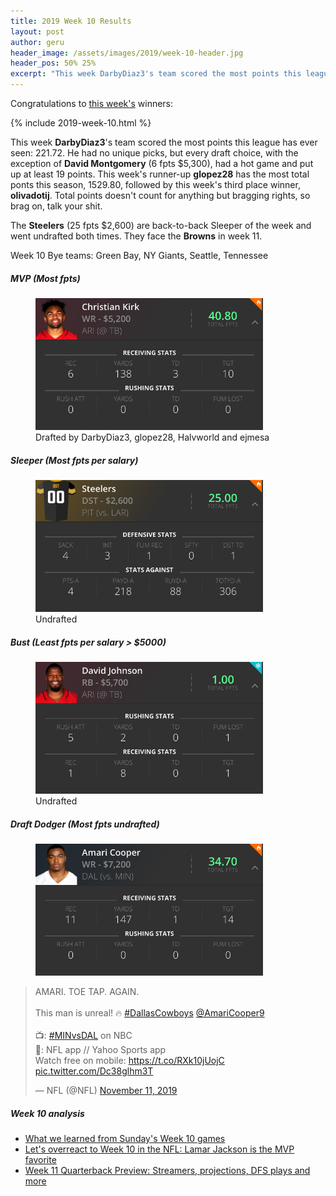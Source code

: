 ```yaml
---
title: 2019 Week 10 Results
layout: post
author: geru
header_image: /assets/images/2019/week-10-header.jpg
header_pos: 50% 25%
excerpt: "This week DarbyDiaz3's team scored the most points this league has ever seen: 221.72. He had no unique picks, but every draft choice, with the exception of David Montgomery"
---
```

Congratulations to [this week's](https://www.draftkings.com/contest/gamecenter/80102460) winners:

{% include 2019-week-10.html %}

This week __DarbyDiaz3__'s team scored the most points this league has ever seen: 221.72. He had no unique picks, but every draft choice, with the exception of __David Montgomery__ (6 fpts $5,300), had a hot game and put up at least 19 points. This week's runner-up __glopez28__ has the most total ponts this season, 1529.80, followed by this week's third place winner, __olivadotij__. Total points doesn't count for anything but bragging rights, so brag on, talk your shit. 

The __Steelers__ (25 fpts $2,600) are back-to-back Sleeper of the week and went undrafted both times. They face the __Browns__ in week 11. 

Week 10 Bye teams: Green Bay, NY Giants, Seattle, Tennessee

##### MVP (Most fpts)
<figure class="figure">
    <img class="img-fluid" src="/assets/images/2019/week-10-christian-kirk.png" width="364px"/>
    <figcaption class="figure-caption">Drafted by <span class="font-weight-bold">DarbyDiaz3, glopez28, Halvworld and ejmesa</span></figcaption>
</figure>

##### Sleeper (Most fpts per salary)
<figure class="figure">
    <img class="img-fluid" src="/assets/images/2019/week-10-steelers.png" width="364px"/>
    <figcaption class="figure-caption"><span class="font-weight-bold">Undrafted</span></figcaption>
</figure>

##### Bust (Least fpts per salary > $5000)
<figure class="figure">
    <img class="img-fluid" src="/assets/images/2019/week-10-david-johnson.png" width="364px"/>
    <figcaption class="figure-caption"><span class="font-weight-bold">Undrafted</span></figcaption>
</figure>


##### Draft Dodger (Most fpts undrafted)
<figure class="figure">
    <img class="img-fluid" src="/assets/images/2019/week-10-amari-cooper.png" width="364px"/>
</figure>
<blockquote class="twitter-tweet"><p lang="en" dir="ltr">AMARI. TOE TAP. AGAIN.<br><br>This man is unreal! 🔥 <a href="https://twitter.com/hashtag/DallasCowboys?src=hash&amp;ref_src=twsrc%5Etfw">#DallasCowboys</a> <a href="https://twitter.com/AmariCooper9?ref_src=twsrc%5Etfw">@AmariCooper9</a><br><br>📺: <a href="https://twitter.com/hashtag/MINvsDAL?src=hash&amp;ref_src=twsrc%5Etfw">#MINvsDAL</a> on NBC<br>📱: NFL app // Yahoo Sports app<br>Watch free on mobile: <a href="https://t.co/RXk10jUojC">https://t.co/RXk10jUojC</a> <a href="https://t.co/Dc38glhm3T">pic.twitter.com/Dc38glhm3T</a></p>&mdash; NFL (@NFL) <a href="https://twitter.com/NFL/status/1193730548604129282?ref_src=twsrc%5Etfw">November 11, 2019</a></blockquote> <script async src="https://platform.twitter.com/widgets.js" charset="utf-8"></script>

##### Week 10 analysis
<ul class="list-unstyled" id="pro-links">
    <a href="http://www.nfl.com/news/story/0ap3000001075271/article/what-we-learned-from-sundays-week-10-games" target="_blank"><li>What we learned from Sunday's Week 10 games</li></a>
    <a href="https://www.espn.com/nfl/story/_/id/28053413/let-overreact-week-10-nfl-lamar-jackson-mvp-favorite" target="_blank"><li>Let's overreact to Week 10 in the NFL: Lamar Jackson is the MVP favorite</li></a>
    <a href="https://www.cbssports.com/g00/fantasy/football/news/week-11-quarterback-preview-streamers-projections-dfs-plays-and-more/" target="_blank"><li>Week 11 Quarterback Preview: Streamers, projections, DFS plays and more</li></a>
</ul>
